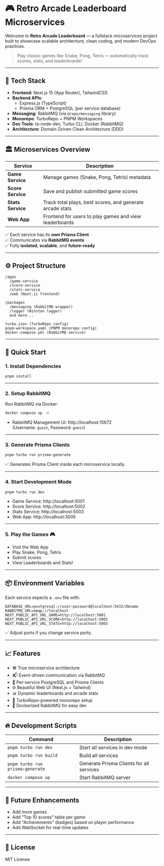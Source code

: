 
# 🎮 Retro Arcade Leaderboard Microservices

Welcome to **Retro Arcade Leaderboard** — a fullstack microservices project built to showcase scalable architecture, clean coding, and modern DevOps practices.

> Play classic games like Snake, Pong, Tetris — automatically track scores, stats, and leaderboards!

---

## 🚀 Tech Stack

- **Frontend**: Next.js 15 (App Router), TailwindCSS
- **Backend APIs**:
  - Express.js (TypeScript)
  - Prisma ORM + PostgreSQL (per service database)
- **Messaging**: RabbitMQ (via `@repo/messaging` library)
- **Monorepo**: TurboRepo + PNPM Workspaces
- **Dev Tools**: ts-node-dev, Turbo CLI, Docker (RabbitMQ)
- **Architecture**: Domain-Driven Clean Architecture (DDD)

---

## 🏛 Microservices Overview

| Service | Description |
|---------|-------------|
| **Game Service** | Manage games (Snake, Pong, Tetris) metadata |
| **Score Service** | Save and publish submitted game scores |
| **Stats Service** | Track total plays, best scores, and generate arcade stats |
| **Web App** | Frontend for users to play games and view leaderboards |

✅ Each service has its **own Prisma Client**  
✅ Communicates via **RabbitMQ events**  
✅ Fully **isolated**, **scalable**, and **future-ready**

---

## ⚙️ Project Structure

```
/apps
  /game-service
  /score-service
  /stats-service
  /web (Next.js frontend)

/packages
  /messaging (RabbitMQ wrapper)
  /logger (Winston logger)
  and more...  

turbo.json (TurboRepo config)
pnpm-workspace.yaml (PNPM monorepo config)
docker-compose.yml (RabbitMQ service)
```

---

## 🚀 Quick Start

### 1. Install Dependencies

```bash
pnpm install
```

---

### 2. Setup RabbitMQ

Run RabbitMQ via Docker:

```bash
docker compose up -d
```

- RabbitMQ Management UI: http://localhost:15672  
  (Username: `guest`, Password: `guest`)

---

### 3. Generate Prisma Clients

```bash
pnpm turbo run prisma:generate
```

✅ Generates Prisma Client inside each microservice locally.

---

### 4. Start Development Mode

```bash
pnpm turbo run dev
```

- Game Service: http://localhost:5001
- Score Service: http://localhost:5002
- Stats Service: http://localhost:5003
- Web App: http://localhost:3000

---

### 5. Play the Games 🎮

- Visit the Web App
- Play Snake, Pong, Tetris
- Submit scores
- View Leaderboards and Stats!

---

## 📦 Environment Variables

Each service expects a `.env` file with:

```env
DATABASE_URL=postgresql://user:password@localhost:5432/dbname
RABBITMQ_URL=amqp://localhost
NEXT_PUBLIC_API_URL_GAME=http://localhost:5001
NEXT_PUBLIC_API_URL_SCORE=http://localhost:5002
NEXT_PUBLIC_API_URL_STATS=http://localhost:5003
```

✅ Adjust ports if you change service ports.

---

## 📈 Features

- 🛠️ True microservice architecture
- 📬 Event-driven communication via RabbitMQ
- 💾 Per-service PostgreSQL and Prisma Clients
- 🌐 Beautiful Web UI (Next.js + Tailwind)
- 📊 Dynamic leaderboards and arcade stats
- 🚀 TurboRepo-powered monorepo setup
- 🐳 Dockerized RabbitMQ for easy dev

---

## 🔥 Development Scripts

| Command | Description |
|---------|-------------|
| `pnpm turbo run dev` | Start all services in dev mode |
| `pnpm turbo run build` | Build all services |
| `pnpm turbo run prisma:generate` | Generate Prisma Clients for all services |
| `docker compose up` | Start RabbitMQ server |

---

## 📢 Future Enhancements

- Add more games
- Add "Top 10 scores" table per game
- Add "Achievements" (badges) based on player performance
- Add WebSocket for real-time updates

---

## 📜 License

MIT License